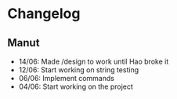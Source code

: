 # Changelog

## Manut

- 14/06: Made /design to work until Hao broke it
- 12/06: Start working on string testing
- 06/06: Implement commands
- 04/06: Start working on the project

